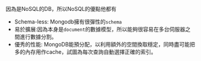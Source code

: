因為是NoSQL的DB，所以NoSQL的優點他都有

* Schema-less: Mongodb擁有很彈性的`schema`
* 易於擴展:因為本身是`document`的數據模型，所以能夠很容易在多台伺服器之間進行數據分割。
* 優秀的性能: MongoDB能預分配，以利用額外的空間換取穩定，同時盡可能把多的內存用作cache，試圖為每次查詢自動選擇正確的索引。